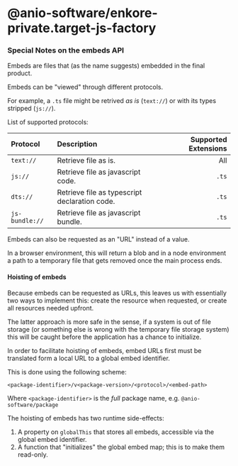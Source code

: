 # @anio-software/enkore-private.target-js-factory



### Special Notes on the embeds API

Embeds are files that (as the name suggests) embedded in the final product.

Embeds can be "viewed" through different protocols.

For example, a `.ts` file might be retrived _as is_ (`text://`) or with its types stripped (`js://`).

List of supported protocols:


|Protocol|Description|Supported Extensions|
|:---|:---|---:|
|`text://`|Retrieve file as is.|All|
|`js://`|Retrieve file as javascript code.|`.ts`|
|`dts://`|Retrieve file as typescript declaration code.|`.ts`|
|`js-bundle://`|Retrieve file as javascript bundle.|`.ts`|

Embeds can also be requested as an "URL" instead of a value.

In a browser environment, this will return a blob and in a node environment a path to a temporary file that gets removed once the main process ends.

#### Hoisting of embeds

Because embeds can be requested as URLs, this leaves us with essentially two ways to implement this: create the resource when requested, or create all resources needed upfront.

The latter approach is more safe in the sense, if a system is out of file storage (or something else is wrong with the temporary file storage system) this will be caught before the application has a chance to initialize.

In order to facilitate hoisting of embeds, embed URLs first must be translated form a local URL to a global embed identifier.

This is done using the following scheme:

`<package-identifier>/v<package-version>/<protocol>/<embed-path>`

Where `<package-identifier>` is the _full_ package name, e.g. `@anio-software/package`

The hoisting of embeds has two runtime side-effects:

1. A property on `globalThis` that stores all embeds, accessible via the global embed identifier.
2. A function that "initializes" the global embed map; this is to make them read-only.
